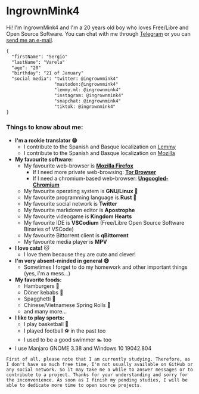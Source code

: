 # IngrownMink4
Hi! I'm IngrownMink4 and I'm a 20 years old boy who loves Free/Libre and Open Source Software. You can chat with me through [Telegram](https://t.me/IngrownMink4) or you can [send me an e-mail](mailto:sergiovg01@outlook.com).

```html
{
  "firstName": "Sergio"
  "lastName": "Varela"
  "age": "20"
  "birthday": "21 of January"
  "social media": "twitter: @ingrownmink4"
                  "mastodon:@ingrownmink4"
                  "lemmy.ml: @ingrownmink4"
                  "instagram: @ingrownmink4"
                  "snapchat: @ingrownmink4"
                  "tiktok: @ingrownmink4"
}

``` 

### Things to know about me:
* **I'm a rookie translator 😁**
  * I contribute to the Spanish and Basque localization on [Lemmy](https://github.com/LemmyNet/lemmy)
  * I contribute to the Spanish and Basque localization on [Mozilla](https://github.com/mozilla)
* **My favourite software:**
  *  My favourite web-browser is **[Mozilla Firefox](https://mozilla.org/firefox/new)**
     + If I need more private web-browsing: **[Tor Browser](https://torproject.org/download)**
     + If I need a chromium-based web-browser: **[Ungoogled-Chromium](https://ungoogled-software.github.io/)**
  * My favourite operating system is **GNU/Linux 🐧**
  * My favourite programming language is **Rust 🦀** 
  * My favourite social network is **Twitter**
  * My favourite markdown editor is **Apostrophe** 
  * My favourite videogame is **Kingdom Hearts**
  * My favourite IDE is **VSCodium** (Free/Libre Open Source Software Binaries of VSCode)
  * My favourite Bittorrent client is **qBittorrent**
  * My favourite media player is **MPV**
* **I love cats!** 🐱
  * I love them because they are cute and clever!
* **I'm very absent-minded in general 😅**
  * Sometimes I forget to do my homework and other important things (yes, i'm a mess...)
* **My favorite foods:**
  * Hamburgers 🍔
  * Döner kebabs 🥙
  * Spagghetti 🍝
  * Chinese/Vietnamese Spring Rolls 🥢
  * and many more... 
* **I like to play sports:**
  * I play basketball 🏀
  * I played football ⚽ in the past too
  * I used to be a good swimmer 🏊 too
* I use Manjaro GNOME 3.38 and Windows 10 19042.804

```
First of all, please note that I am currently studying. Therefore, as I don't have so much free time, I'm not usually available on GitHub or any social network. So it may take me a while to answer messages or to contribute to a project. Thanks for your understanding and sorry for the inconvenience. As soon as I finish my pending studies, I will be able to dedicate more time to open source projects.

```
